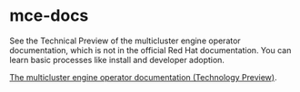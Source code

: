 # mce-docs

See the Technical Preview of the multicluster engine operator documentation, which is not in the official Red Hat documentation. You can learn basic processes like install and developer adoption. 


[The multicluster engine operator documentation (Technology Preview)](https://open-cluster-management.github.io/mce-docs/).
